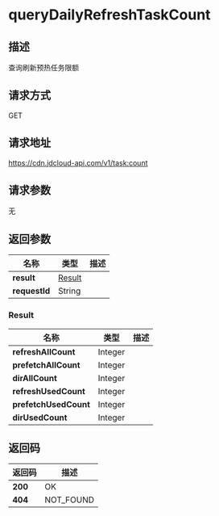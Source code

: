 # queryDailyRefreshTaskCount


## 描述
查询刷新预热任务限额

## 请求方式
GET

## 请求地址
https://cdn.jdcloud-api.com/v1/task:count


## 请求参数
无


## 返回参数
|名称|类型|描述|
|---|---|---|
|**result**|[Result](#result)| |
|**requestId**|String| |

### <div id="Result">Result</div>
|名称|类型|描述|
|---|---|---|
|**refreshAllCount**|Integer| |
|**prefetchAllCount**|Integer| |
|**dirAllCount**|Integer| |
|**refreshUsedCount**|Integer| |
|**prefetchUsedCount**|Integer| |
|**dirUsedCount**|Integer| |

## 返回码
|返回码|描述|
|---|---|
|**200**|OK|
|**404**|NOT_FOUND|
